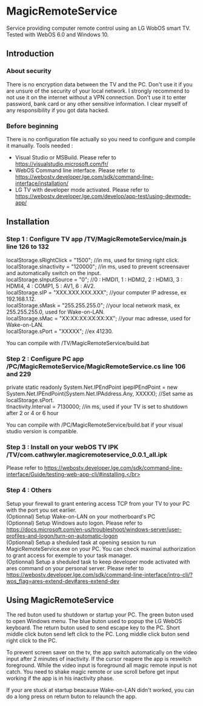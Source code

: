 # MagicRemoteService</br>
Service providing computer remote control using an LG WobOS smart TV.</br>
Tested with WebOS 6.0 and Windows 10.</br>

## Introduction

### About security</br>
There is no encryption data between the TV and the PC. Don't use it if you are unsure of the security of your local network. I strongly recommend to not use it on the internet without a VPN connection. Don't use it to enter password, bank card or any other sensitive information. I clear myself of any responsibility if you got data hacked.

### Before beginning</br>
There is no configuration file actually so you need to configure and compile it manually. Tools needed :</br>
- Visual Studio or MSBuild. Please refer to https://visualstudio.microsoft.com/fr/</br>
- WebOS Command line interface. Please refer to https://webostv.developer.lge.com/sdk/command-line-interface/installation/</br>
- LG TV with developer mode activated. Please refer to https://webostv.developer.lge.com/develop/app-test/using-devmode-app/</br>

## Installation

### Step 1 : Configure TV app /TV/MagicRemoteService/main.js line 126 to 132</br>
localStorage.sRightClick = "1500"; //in ms, used for timing right click.</br>
localStorage.sInactivity = "120000"; //in ms, used to prevent screensaver and automatically switch on the input.</br>
localStorage.sInputSource = "0"; //0 : HMDI1, 1 : HDMI2, 2 : HDMI3, 3 : HDMI4, 4 : COMP1, 5 : AV1, 6 : AV2.</br>
localStorage.sIP = "XXX.XXX.XXX.XXX"; //your computer IP adresse, ex 192.168.1.12.</br>
localStorage.sMask = "255.255.255.0"; //your local network mask, ex 255.255.255.0, used for Wake-on-LAN.</br>
localStorage.sMac = "XX:XX:XX:XX:XX:XX"; //your mac adresse, used for Wake-on-LAN.</br>
localStorage.sPort = "XXXXX"; //ex 41230.</br>

You can compile with /TV/MagicRemoteService/build.bat</br>

### Step 2 : Configure PC app /PC/MagicRemoteService/MagicRemoteService.cs line 106 and 229</br>
private static readonly System.Net.IPEndPoint ipepIPEndPoint = new System.Net.IPEndPoint(System.Net.IPAddress.Any, XXXXX); //Set same as localStorage.sPort.</br>
tInactivity.Interval = 7130000; //in ms, used if your TV is set to shutdown after 2 or 4 or 6 hour</br>

You can compile with /PC/MagicRemoteService/build.bat if your visual studio version is compatible.</br>

### Step 3 : Install on your webOS TV IPK /TV/com.cathwyler.magicremoteservice_0.0.1_all.ipk</br>
Please refer to https://webostv.developer.lge.com/sdk/command-line-interface/Guide/testing-web-app-cli/#installing.</br>


### Step 4 : Others
Setup your firewall to grant entering access TCP from your TV to your PC with the port you set earlier.</br>
(Optionnal) Setup Wake-on-LAN on your motherboard's PC</br>
(Optionnal) Setup Windows auto logon. Please refer to https://docs.microsoft.com/en-us/troubleshoot/windows-server/user-profiles-and-logon/turn-on-automatic-logon</br>
(Optionnal) Setup a sheduled task at opening session tu run MagicRemoteService.exe on your PC. You can check maximal authorization to grant access for exemple to your task manager.</br>
(Optionnal) Setup a sheduled task to keep developer mode activated with ares command on your personal server. Please refer to https://webostv.developer.lge.com/sdk/command-line-interface/intro-cli/?wos_flag=ares-extend-dev#ares-extend-dev</br>

## Using MagicRemoteService
The red buton used tu shutdown or startup your PC.
The green buton used to open Windows menu.
The blue buton used to popup the LG WebOS keyboard.
The return buton used to send escape key to the PC.
Short middle click buton send left click to the PC.
Long middle click buton send right click to the PC.

To prevent screen saver on the tv, the app switch automatically on the video input after 2 minutes of inactivity. If the cursor reapere the app is reswitch foreground. While the video input is foreground all magic remote input is not catch. You need to shake magic remote or use scroll before get input working if the app is in his inactivity phase.

If your are stuck at startup beacause Wake-on-LAN didn't worked, you can do a long press on return buton to relaunch the app.
